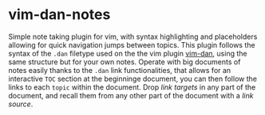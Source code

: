 # vim-dan-notes

Simple note taking plugin for vim, with syntax highlighting and placeholders allowing for quick navigation jumps between topics.
This plugin follows the syntax of the `.dan` filetype used on the the vim plugin [vim-dan](https://github.com/rafmartom/vim-dan), using the same structure but for your own notes.
Operate with big documents of notes easily thanks to the `.dan` link functionalities, that allows for an interactive `TOC` section at the beginninge document, you can then follow the links to each `topic` within the document.
Drop *link targets* in any part of the document, and recall them from any other part of the document with a *link source*.
